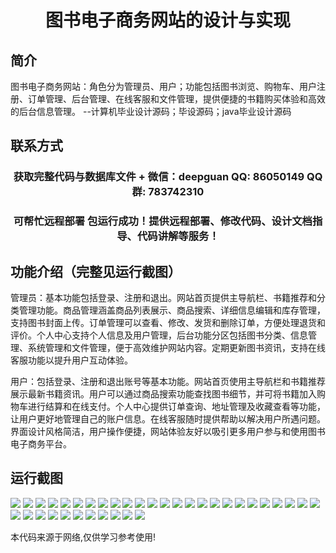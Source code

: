 <p><h1 align="center">图书电子商务网站的设计与实现</h1></p>

## 简介
图书电子商务网站：角色分为管理员、用户；功能包括图书浏览、购物车、用户注册、订单管理、后台管理、在线客服和文件管理，提供便捷的书籍购买体验和高效的后台信息管理。    --计算机毕业设计源码；毕设源码；java毕业设计源码


## 联系方式
<p><h3 align="center">获取完整代码与数据库文件 + 微信：deepguan QQ: 86050149 QQ群: 783742310</h3></p>
<p><h3 align="center">可帮忙远程部署 包运行成功！提供远程部署、修改代码、设计文档指导、代码讲解等服务！</h3></p>

## 功能介绍（完整见运行截图）
管理员：基本功能包括登录、注册和退出。网站首页提供主导航栏、书籍推荐和分类管理功能。商品管理涵盖商品列表展示、商品搜索、详细信息编辑和库存管理，支持图书封面上传。订单管理可以查看、修改、发货和删除订单，方便处理退货和评价。个人中心支持个人信息及用户管理，后台功能分区包括图书分类、信息管理、系统管理和文件管理，便于高效维护网站内容。定期更新图书资讯，支持在线客服功能以提升用户互动体验。

用户：包括登录、注册和退出账号等基本功能。网站首页使用主导航栏和书籍推荐展示最新书籍资讯。用户可以通过商品搜索功能查找图书细节，并可将书籍加入购物车进行结算和在线支付。个人中心提供订单查询、地址管理及收藏查看等功能，让用户更好地管理自己的账户信息。在线客服随时提供帮助以解决用户所遇问题。界面设计风格简洁，用户操作便捷，网站体验友好以吸引更多用户参与和使用图书电子商务平台。


## 运行截图
![](https://bs-1329754181.cos.ap-shanghai.myqcloud.com/spring/BookECommerceWebsiteDesignAndImplementation/img/001.jpg)
![](https://bs-1329754181.cos.ap-shanghai.myqcloud.com/spring/BookECommerceWebsiteDesignAndImplementation/img/002.jpg)
![](https://bs-1329754181.cos.ap-shanghai.myqcloud.com/spring/BookECommerceWebsiteDesignAndImplementation/img/003.jpg)
![](https://bs-1329754181.cos.ap-shanghai.myqcloud.com/spring/BookECommerceWebsiteDesignAndImplementation/img/004.jpg)
![](https://bs-1329754181.cos.ap-shanghai.myqcloud.com/spring/BookECommerceWebsiteDesignAndImplementation/img/005.jpg)
![](https://bs-1329754181.cos.ap-shanghai.myqcloud.com/spring/BookECommerceWebsiteDesignAndImplementation/img/006.jpg)
![](https://bs-1329754181.cos.ap-shanghai.myqcloud.com/spring/BookECommerceWebsiteDesignAndImplementation/img/007.jpg)
![](https://bs-1329754181.cos.ap-shanghai.myqcloud.com/spring/BookECommerceWebsiteDesignAndImplementation/img/008.jpg)
![](https://bs-1329754181.cos.ap-shanghai.myqcloud.com/spring/BookECommerceWebsiteDesignAndImplementation/img/009.jpg)
![](https://bs-1329754181.cos.ap-shanghai.myqcloud.com/spring/BookECommerceWebsiteDesignAndImplementation/img/010.jpg)
![](https://bs-1329754181.cos.ap-shanghai.myqcloud.com/spring/BookECommerceWebsiteDesignAndImplementation/img/011.jpg)
![](https://bs-1329754181.cos.ap-shanghai.myqcloud.com/spring/BookECommerceWebsiteDesignAndImplementation/img/012.jpg)
![](https://bs-1329754181.cos.ap-shanghai.myqcloud.com/spring/BookECommerceWebsiteDesignAndImplementation/img/013.jpg)
![](https://bs-1329754181.cos.ap-shanghai.myqcloud.com/spring/BookECommerceWebsiteDesignAndImplementation/img/014.jpg)
![](https://bs-1329754181.cos.ap-shanghai.myqcloud.com/spring/BookECommerceWebsiteDesignAndImplementation/img/015.jpg)
![](https://bs-1329754181.cos.ap-shanghai.myqcloud.com/spring/BookECommerceWebsiteDesignAndImplementation/img/016.jpg)
![](https://bs-1329754181.cos.ap-shanghai.myqcloud.com/spring/BookECommerceWebsiteDesignAndImplementation/img/017.jpg)
![](https://bs-1329754181.cos.ap-shanghai.myqcloud.com/spring/BookECommerceWebsiteDesignAndImplementation/img/018.jpg)
![](https://bs-1329754181.cos.ap-shanghai.myqcloud.com/spring/BookECommerceWebsiteDesignAndImplementation/img/019.jpg)
![](https://bs-1329754181.cos.ap-shanghai.myqcloud.com/spring/BookECommerceWebsiteDesignAndImplementation/img/020.jpg)
![](https://bs-1329754181.cos.ap-shanghai.myqcloud.com/spring/BookECommerceWebsiteDesignAndImplementation/img/021.jpg)
![](https://bs-1329754181.cos.ap-shanghai.myqcloud.com/spring/BookECommerceWebsiteDesignAndImplementation/img/022.jpg)
![](https://bs-1329754181.cos.ap-shanghai.myqcloud.com/spring/BookECommerceWebsiteDesignAndImplementation/img/023.jpg)
![](https://bs-1329754181.cos.ap-shanghai.myqcloud.com/spring/BookECommerceWebsiteDesignAndImplementation/img/024.jpg)
![](https://bs-1329754181.cos.ap-shanghai.myqcloud.com/spring/BookECommerceWebsiteDesignAndImplementation/img/025.jpg)
![](https://bs-1329754181.cos.ap-shanghai.myqcloud.com/spring/BookECommerceWebsiteDesignAndImplementation/img/026.jpg)
![](https://bs-1329754181.cos.ap-shanghai.myqcloud.com/spring/BookECommerceWebsiteDesignAndImplementation/img/027.jpg)
![](https://bs-1329754181.cos.ap-shanghai.myqcloud.com/spring/BookECommerceWebsiteDesignAndImplementation/img/028.jpg)
![](https://bs-1329754181.cos.ap-shanghai.myqcloud.com/spring/BookECommerceWebsiteDesignAndImplementation/img/029.jpg)
![](https://bs-1329754181.cos.ap-shanghai.myqcloud.com/spring/BookECommerceWebsiteDesignAndImplementation/img/030.jpg)
![](https://bs-1329754181.cos.ap-shanghai.myqcloud.com/spring/BookECommerceWebsiteDesignAndImplementation/img/031.jpg)
![](https://bs-1329754181.cos.ap-shanghai.myqcloud.com/spring/BookECommerceWebsiteDesignAndImplementation/img/032.jpg)
![](https://bs-1329754181.cos.ap-shanghai.myqcloud.com/spring/BookECommerceWebsiteDesignAndImplementation/img/033.jpg)
![](https://bs-1329754181.cos.ap-shanghai.myqcloud.com/spring/BookECommerceWebsiteDesignAndImplementation/img/034.jpg)
![](https://bs-1329754181.cos.ap-shanghai.myqcloud.com/spring/BookECommerceWebsiteDesignAndImplementation/img/035.jpg)
![](https://bs-1329754181.cos.ap-shanghai.myqcloud.com/spring/BookECommerceWebsiteDesignAndImplementation/img/036.jpg)

<p>本代码来源于网络,仅供学习参考使用!</p>
